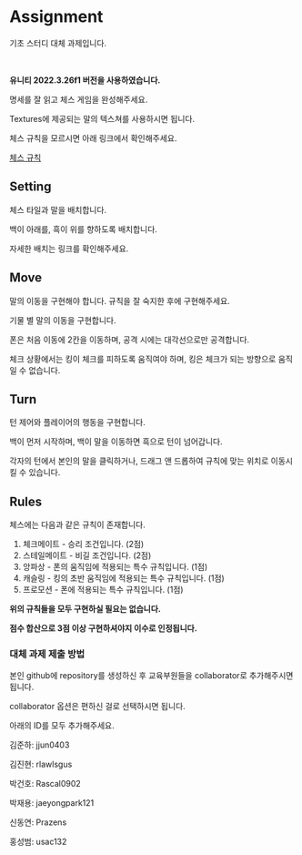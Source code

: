 # Assignment

기초 스터디 대체 과제입니다.

<br/>

**유니티 2022.3.26f1 버전을 사용하였습니다.**

명세를 잘 읽고 체스 게임을 완성해주세요.

Textures에 제공되는 말의 텍스쳐를 사용하시면 됩니다.

체스 규칙을 모르시면 아래 링크에서 확인해주세요.

[체스 규칙](https://www.chess.com/ko/tiesuwosuru)

## Setting

체스 타일과 말을 배치합니다.

백이 아래를, 흑이 위를 향하도록 배치합니다.

자세한 배치는 링크를 확인해주세요.

## Move

말의 이동을 구현해야 합니다. 규칙을 잘 숙지한 후에 구현해주세요.

기물 별 말의 이동을 구현합니다.

폰은 처음 이동에 2칸을 이동하며, 공격 시에는 대각선으로만 공격합니다.

체크 상황에서는 킹이 체크를 피하도록 움직여야 하며, 킹은 체크가 되는 방향으로 움직일 수 없습니다.

## Turn

턴 제어와 플레이어의 행동을 구현합니다.

백이 먼저 시작하며, 백이 말을 이동하면 흑으로 턴이 넘어갑니다.

각자의 턴에서 본인의 말을 클릭하거나, 드래그 앤 드롭하여 규칙에 맞는 위치로 이동시킬 수 있습니다.

## Rules

체스에는 다음과 같은 규칙이 존재합니다.

1. 체크메이트 - 승리 조건입니다. (2점)
2. 스테일메이트 - 비길 조건입니다. (2점)
3. 앙파상 - 폰의 움직임에 적용되는 특수 규칙입니다. (1점)
4. 캐슬링 - 킹의 초반 움직임에 적용되는 특수 규칙입니다. (1점)
5. 프로모션 - 폰에 적용되는 특수 규칙입니다. (1점)

**위의 규칙들을 모두 구현하실 필요는 없습니다.**

**점수 합산으로 3점 이상 구현하셔야지 이수로 인정됩니다.**

### 대체 과제 제출 방법

본인 github에 repository를 생성하신 후 교육부원들을 collaborator로 추가해주시면 됩니다.

collaborator 옵션은 편하신 걸로 선택하시면 됩니다.

아래의 ID를 모두 추가해주세요.

김준하: jjun0403

김진현: rlawlsgus

박건호: Rascal0902

박재용: jaeyongpark121

신동연: Prazens

홍성범: usac132
